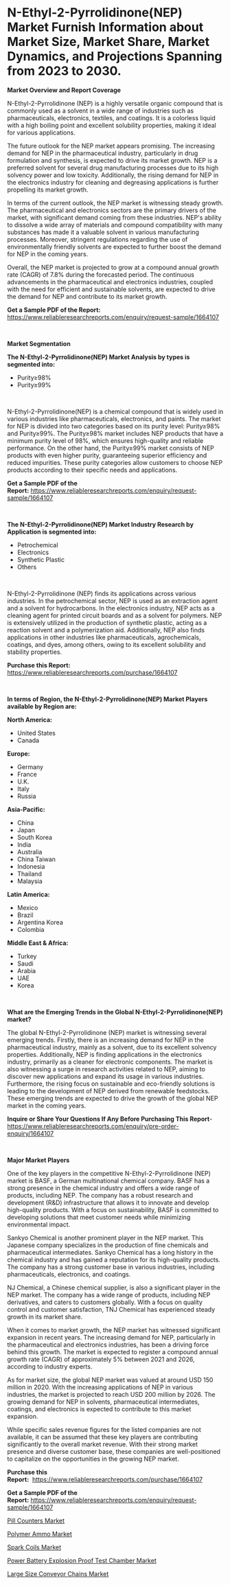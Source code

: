 <p><h1>N-Ethyl-2-Pyrrolidinone(NEP) Market Furnish Information about Market Size, Market Share, Market Dynamics, and Projections Spanning from 2023 to 2030.</h1></p><p><strong>Market Overview and Report Coverage</strong></p>
<p><p>N-Ethyl-2-Pyrrolidinone (NEP) is a highly versatile organic compound that is commonly used as a solvent in a wide range of industries such as pharmaceuticals, electronics, textiles, and coatings. It is a colorless liquid with a high boiling point and excellent solubility properties, making it ideal for various applications.</p><p>The future outlook for the NEP market appears promising. The increasing demand for NEP in the pharmaceutical industry, particularly in drug formulation and synthesis, is expected to drive its market growth. NEP is a preferred solvent for several drug manufacturing processes due to its high solvency power and low toxicity. Additionally, the rising demand for NEP in the electronics industry for cleaning and degreasing applications is further propelling its market growth.</p><p>In terms of the current outlook, the NEP market is witnessing steady growth. The pharmaceutical and electronics sectors are the primary drivers of the market, with significant demand coming from these industries. NEP's ability to dissolve a wide array of materials and compound compatibility with many substances has made it a valuable solvent in various manufacturing processes. Moreover, stringent regulations regarding the use of environmentally friendly solvents are expected to further boost the demand for NEP in the coming years.</p><p>Overall, the NEP market is projected to grow at a compound annual growth rate (CAGR) of 7.8% during the forecasted period. The continuous advancements in the pharmaceutical and electronics industries, coupled with the need for efficient and sustainable solvents, are expected to drive the demand for NEP and contribute to its market growth.</p></p>
<p><strong>Get a Sample PDF of the Report:</strong> <a href="https://www.reliableresearchreports.com/enquiry/request-sample/1664107">https://www.reliableresearchreports.com/enquiry/request-sample/1664107</a></p>
<p>&nbsp;</p>
<p><strong>Market Segmentation</strong></p>
<p><strong>The N-Ethyl-2-Pyrrolidinone(NEP) Market Analysis by types is segmented into:</strong></p>
<p><ul><li>Purity≥98%</li><li>Purity≥99%</li></ul></p>
<p>&nbsp;</p>
<p><p>N-Ethyl-2-Pyrrolidinone(NEP) is a chemical compound that is widely used in various industries like pharmaceuticals, electronics, and paints. The market for NEP is divided into two categories based on its purity level: Purity≥98% and Purity≥99%. The Purity≥98% market includes NEP products that have a minimum purity level of 98%, which ensures high-quality and reliable performance. On the other hand, the Purity≥99% market consists of NEP products with even higher purity, guaranteeing superior efficiency and reduced impurities. These purity categories allow customers to choose NEP products according to their specific needs and applications.</p></p>
<p><strong>Get a Sample PDF of the Report:</strong>&nbsp;<a href="https://www.reliableresearchreports.com/enquiry/request-sample/1664107">https://www.reliableresearchreports.com/enquiry/request-sample/1664107</a></p>
<p>&nbsp;</p>
<p><strong>The N-Ethyl-2-Pyrrolidinone(NEP) Market Industry Research by Application is segmented into:</strong></p>
<p><ul><li>Petrochemical</li><li>Electronics</li><li>Synthetic Plastic</li><li>Others</li></ul></p>
<p>&nbsp;</p>
<p><p>N-Ethyl-2-Pyrrolidinone (NEP) finds its applications across various industries. In the petrochemical sector, NEP is used as an extraction agent and a solvent for hydrocarbons. In the electronics industry, NEP acts as a cleaning agent for printed circuit boards and as a solvent for polymers. NEP is extensively utilized in the production of synthetic plastic, acting as a reaction solvent and a polymerization aid. Additionally, NEP also finds applications in other industries like pharmaceuticals, agrochemicals, coatings, and dyes, among others, owing to its excellent solubility and stability properties.</p></p>
<p><strong>Purchase this Report:</strong>&nbsp; <a href="https://www.reliableresearchreports.com/purchase/1664107">https://www.reliableresearchreports.com/purchase/1664107</a></p>
<p>&nbsp;</p>
<p><strong>In terms of Region, the N-Ethyl-2-Pyrrolidinone(NEP) Market Players available by Region are:</strong></p>
<p>
    <p> <strong> North America: </strong>
        <ul>
            <li>United States</li>
            <li>Canada</li>
        </ul>
        </p> 
    <p> <strong> Europe: </strong>
        <ul>
            <li>Germany</li>
            <li>France</li>
            <li>U.K.</li>
            <li>Italy</li>
            <li>Russia</li>
        </ul>
        </p> 
    <p> <strong> Asia-Pacific: </strong>
        <ul>
            <li>China</li>
            <li>Japan</li>
            <li>South Korea</li>
            <li>India</li>
            <li>Australia</li>
            <li>China Taiwan</li>
            <li>Indonesia</li>
            <li>Thailand</li>
            <li>Malaysia</li>
        </ul>
        </p> 
    <p> <strong> Latin America: </strong>
        <ul>
            <li>Mexico</li>
            <li>Brazil</li>
            <li>Argentina Korea</li>
            <li>Colombia</li>
        </ul>
        </p> 
    <p> <strong> Middle East & Africa: </strong>
        <ul>
            <li>Turkey</li>
            <li>Saudi</li>
            <li>Arabia</li>
            <li>UAE</li>
            <li>Korea</li>
        </ul>
    </p>
    </p>
<p>&nbsp;</p>
<p><strong>What are the Emerging Trends in the Global N-Ethyl-2-Pyrrolidinone(NEP) market?</strong></p>
<p><p>The global N-Ethyl-2-Pyrrolidinone (NEP) market is witnessing several emerging trends. Firstly, there is an increasing demand for NEP in the pharmaceutical industry, mainly as a solvent, due to its excellent solvency properties. Additionally, NEP is finding applications in the electronics industry, primarily as a cleaner for electronic components. The market is also witnessing a surge in research activities related to NEP, aiming to discover new applications and expand its usage in various industries. Furthermore, the rising focus on sustainable and eco-friendly solutions is leading to the development of NEP derived from renewable feedstocks. These emerging trends are expected to drive the growth of the global NEP market in the coming years.</p></p>
<p><strong>Inquire or Share Your Questions If Any Before Purchasing This Report</strong>- <a href="https://www.reliableresearchreports.com/enquiry/pre-order-enquiry/1664107">https://www.reliableresearchreports.com/enquiry/pre-order-enquiry/1664107</a></p>
<p>&nbsp;</p>
<p><strong>Major Market Players</strong></p>
<p><p>One of the key players in the competitive N-Ethyl-2-Pyrrolidinone (NEP) market is BASF, a German multinational chemical company. BASF has a strong presence in the chemical industry and offers a wide range of products, including NEP. The company has a robust research and development (R&D) infrastructure that allows it to innovate and develop high-quality products. With a focus on sustainability, BASF is committed to developing solutions that meet customer needs while minimizing environmental impact.</p><p>Sankyo Chemical is another prominent player in the NEP market. This Japanese company specializes in the production of fine chemicals and pharmaceutical intermediates. Sankyo Chemical has a long history in the chemical industry and has gained a reputation for its high-quality products. The company has a strong customer base in various industries, including pharmaceuticals, electronics, and coatings.</p><p>NJ Chemical, a Chinese chemical supplier, is also a significant player in the NEP market. The company has a wide range of products, including NEP derivatives, and caters to customers globally. With a focus on quality control and customer satisfaction, TNJ Chemical has experienced steady growth in its market share.</p><p>When it comes to market growth, the NEP market has witnessed significant expansion in recent years. The increasing demand for NEP, particularly in the pharmaceutical and electronics industries, has been a driving force behind this growth. The market is expected to register a compound annual growth rate (CAGR) of approximately 5% between 2021 and 2026, according to industry experts.</p><p>As for market size, the global NEP market was valued at around USD 150 million in 2020. With the increasing applications of NEP in various industries, the market is projected to reach USD 200 million by 2026. The growing demand for NEP in solvents, pharmaceutical intermediates, coatings, and electronics is expected to contribute to this market expansion.</p><p>While specific sales revenue figures for the listed companies are not available, it can be assumed that these key players are contributing significantly to the overall market revenue. With their strong market presence and diverse customer base, these companies are well-positioned to capitalize on the opportunities in the growing NEP market.</p></p>
<p><strong>Purchase this Report:</strong>&nbsp;&nbsp;<a href="https://www.reliableresearchreports.com/purchase/1664107">https://www.reliableresearchreports.com/purchase/1664107</a></p>
<p></p>
<p><strong>Get a Sample PDF of the Report:</strong>&nbsp;<a href="https://www.reliableresearchreports.com/enquiry/request-sample/1664107">https://www.reliableresearchreports.com/enquiry/request-sample/1664107</a></p>
<p><p><a href="https://medium.com/@mariad13206/pill-counters-market-size-cagr-trends-2024-2030-6655a3923cb0">Pill Counters Market</a></p><p><a href="https://www.linkedin.com/pulse/polymer-ammo-market-size-share-global-analysis-report-2023/">Polymer Ammo Market</a></p><p><a href="https://medium.com/@sanjoy753352/spark-coils-market-size-growth-forecast-2023-2030-d5b1a617f114">Spark Coils Market</a></p><p><a href="https://www.linkedin.com/pulse/power-battery-explosion-proof-test-chamber-market-insights/">Power Battery Explosion Proof Test Chamber Market</a></p><p><a href="https://github.com/sofyaavrova/Market-Research-Report-List-1/blob/main/large-size-conveyor-chains-market.md">Large Size Conveyor Chains Market</a></p></p>